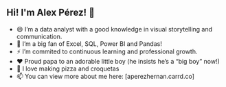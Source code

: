## Hi! I'm Alex Pérez! 👋

- 😄 I’m a data analyst with a good knowledge in visual storytelling and communication.
- 🌱 I’m a big fan of Excel, SQL, Power BI and Pandas!
- ⚡ I’m commited to continuous learning and professional growth.
- ❤️ Proud papa to an adorable little boy (he insists he’s a “big boy” now!)
- 🥘 I love making pizza and croquetas
- 📫 You can view more about me here: [aperezhernan.carrd.co]

<!--
**aperezhernan/aperezhernan** is a ✨ _special_ ✨ repository because its `README.md` (this file) appears on your GitHub profile.


